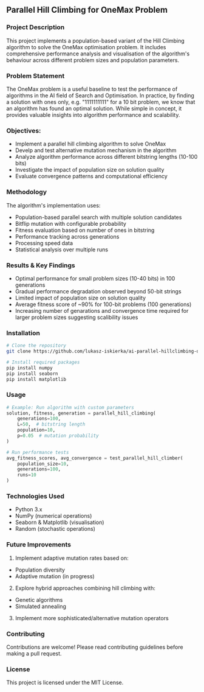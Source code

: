 ## Parallel Hill Climbing for OneMax Problem

### Project Description

This project implements a population-based variant of the Hill Climbing algorithm to solve the OneMax optimisation problem. It includes comprehensive performance analysis and visualisation of the algorithm's behaviour across different problem sizes and population parameters.

### Problem Statement

The OneMax problem is a useful baseline to test the performance of algorithms in the AI field of Search and Optimisation. In practice, by finding a solution with ones only, e.g. "1111111111" for a 10 bit problem, we know that an algorithm has found an optimal solution. While simple in concept, it provides valuable insights into algorithm performance and scalability.

### Objectives:

* Implement a parallel hill climbing algorithm to solve OneMax
* Develp and test alternative mutation mechanism in the algorithm
* Analyze algorithm performance across different bitstring lengths (10-100 bits)
* Investigate the impact of population size on solution quality
* Evaluate convergence patterns and computational efficiency

### Methodology

The algorithm's implementation uses:

* Population-based parallel search with multiple solution candidates
* Bitflip mutation with configurable probability
* Fitness evaluation based on number of ones in bitstring
* Performance tracking across generations
* Processing speed data
* Statistical analysis over multiple runs

### Results & Key Findings

* Optimal performance for small problem sizes (10-40 bits) in 100 generations
* Gradual performance degradation observed beyond 50-bit strings
* Limited impact of population size on solution quality
* Average fitness score of ~90% for 100-bit problems (100 generations)
* Increasing number of genarations and convergence time required for larger problem sizes suggesting scalibility issues

### Installation

```bash
# Clone the repository
git clone https://github.com/lukasz-iskierka/ai-parallel-hillclimbing-onemax.git

# Install required packages
pip install numpy
pip install seaborn
pip install matplotlib
```

### Usage

```python
# Example: Run algorithm with custom parameters
solution, fitness, generation = parallel_hill_climbing(
    generations=100,
    L=50,  # bitstring length
    population=10,
    p=0.05  # mutation probability
)

# Run performance tests
avg_fitness_scores, avg_convergence = test_parallel_hill_climber(
    population_size=10,
    generations=100,
    runs=10
)
```

### Technologies Used

* Python 3.x
* NumPy (numerical operations)
* Seaborn & Matplotlib (visualisation)
* Random (stochastic operations)

### Future Improvements

1. Implement adaptive mutation rates based on:

* Population diversity
* Adaptive mutation (in progress)

2. Explore hybrid approaches combining hill climbing with:

* Genetic algorithms
* Simulated annealing

3. Implement more sophisticated/alternative mutation operators

### Contributing

Contributions are welcome! Please read contributing guidelines before making a pull request.

### License

This project is licensed under the MIT License.
